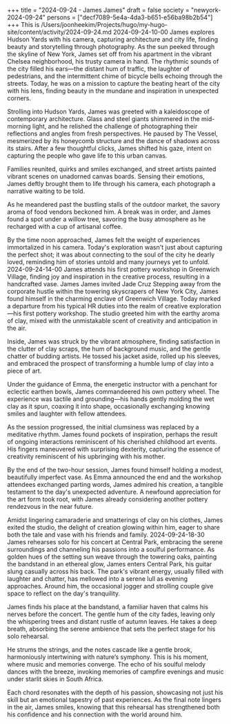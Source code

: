 +++
title = "2024-09-24 - James James"
draft = false
society = "newyork-2024-09-24"
persons = ["decf7089-5e4a-4da3-b651-e56ba98b2b54"]
+++
This is /Users/joonheekim/Projects/hugo/my-hugo-site/content/activity/2024-09-24.md
2024-09-24-10-00
James explores Hudson Yards with his camera, capturing architecture and city life, finding beauty and storytelling through photography.
As the sun peeked through the skyline of New York, James set off from his apartment in the vibrant Chelsea neighborhood, his trusty camera in hand. The rhythmic sounds of the city filled his ears—the distant hum of traffic, the laughter of pedestrians, and the intermittent chime of bicycle bells echoing through the streets. Today, he was on a mission to capture the beating heart of the city with his lens, finding beauty in the mundane and inspiration in unexpected corners.

Strolling into Hudson Yards, James was greeted with a kaleidoscope of contemporary architecture. Glass and steel giants shimmered in the mid-morning light, and he relished the challenge of photographing their reflections and angles from fresh perspectives. He paused by The Vessel, mesmerized by its honeycomb structure and the dance of shadows across its stairs. After a few thoughtful clicks, James shifted his gaze, intent on capturing the people who gave life to this urban canvas. 

Families reunited, quirks and smiles exchanged, and street artists painted vibrant scenes on unadorned canvas boards. Sensing their emotions, James deftly brought them to life through his camera, each photograph a narrative waiting to be told. 

As he meandered past the bustling stalls of the outdoor market, the savory aroma of food vendors beckoned him. A break was in order, and James found a spot under a willow tree, savoring the busy atmosphere as he recharged with a cup of artisanal coffee.

By the time noon approached, James felt the weight of experiences immortalized in his camera. Today's exploration wasn't just about capturing the perfect shot; it was about connecting to the soul of the city he dearly loved, reminding him of stories untold and many journeys yet to unfold.
2024-09-24-14-00
James attends his first pottery workshop in Greenwich Village, finding joy and inspiration in the creative process, resulting in a handcrafted vase.
James James invited Jade Cruz
Stepping away from the corporate hustle within the towering skyscrapers of New York City, James found himself in the charming enclave of Greenwich Village. Today marked a departure from his typical HR duties into the realm of creative exploration—his first pottery workshop. The studio greeted him with the earthy aroma of clay, mixed with the unmistakable scent of creativity and anticipation in the air.

Inside, James was struck by the vibrant atmosphere, finding satisfaction in the clutter of clay scraps, the hum of background music, and the gentle chatter of budding artists. He tossed his jacket aside, rolled up his sleeves, and embraced the prospect of transforming a humble lump of clay into a piece of art.

Under the guidance of Emma, the energetic instructor with a penchant for eclectic earthen bowls, James commandeered his own pottery wheel. The experience was tactile and grounding—his hands gently molding the wet clay as it spun, coaxing it into shape, occasionally exchanging knowing smiles and laughter with fellow attendees.

As the session progressed, the initial clumsiness was replaced by a meditative rhythm. James found pockets of inspiration, perhaps the result of ongoing interactions reminiscent of his cherished childhood art events. His fingers maneuvered with surprising dexterity, capturing the essence of creativity reminiscent of his upbringing with his mother.

By the end of the two-hour session, James found himself holding a modest, beautifully imperfect vase. As Emma announced the end and the workshop attendees exchanged parting words, James admired his creation, a tangible testament to the day's unexpected adventure. A newfound appreciation for the art form took root, with James already considering another pottery rendezvous in the near future. 

Amidst lingering camaraderie and smatterings of clay on his clothes, James exited the studio, the delight of creation glowing within him, eager to share both the tale and vase with his friends and family.
2024-09-24-18-30
James rehearses solo for his concert at Central Park, embracing the serene surroundings and channeling his passions into a soulful performance.
As golden hues of the setting sun weave through the towering oaks, painting the bandstand in an ethereal glow, James enters Central Park, his guitar slung casually across his back. The park's vibrant energy, usually filled with laughter and chatter, has mellowed into a serene lull as evening approaches. Around him, the occasional jogger and strolling couple give space to reflect on the day's tranquility.

James finds his place at the bandstand, a familiar haven that calms his nerves before the concert. The gentle hum of the city fades, leaving only the whispering trees and distant rustle of autumn leaves. He takes a deep breath, absorbing the serene ambience that sets the perfect stage for his solo rehearsal.

He strums the strings, and the notes cascade like a gentle brook, harmoniously intertwining with nature’s symphony. This is his moment, where music and memories converge. The echo of his soulful melody dances with the breeze, invoking memories of campfire evenings and music under starlit skies in South Africa.

Each chord resonates with the depth of his passion, showcasing not just his skill but an emotional tapestry of past experiences. As the final note lingers in the air, James smiles, knowing that this rehearsal has strengthened both his confidence and his connection with the world around him.
